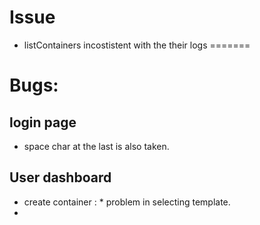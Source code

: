 
# Issue

* listContainers incostistent with the their logs
=======
# Bugs:
## login page 
* space char at the last is also taken.
## User dashboard 
* create container : * problem in selecting template.
* 

